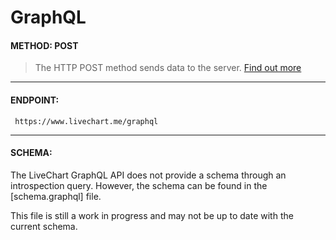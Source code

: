# GraphQL

#### METHOD: POST
> The HTTP POST method sends data to the server. [Find out more](https://developer.mozilla.org/en-US/docs/Web/HTTP/Methods/POST)

___

#### ENDPOINT:
` https://www.livechart.me/graphql`

___

#### SCHEMA:
The LiveChart GraphQL API does not provide a schema through an introspection query. However, the schema can be found in the [schema.graphql] file.

This file is still a work in progress and may not be up to date with the current schema.
